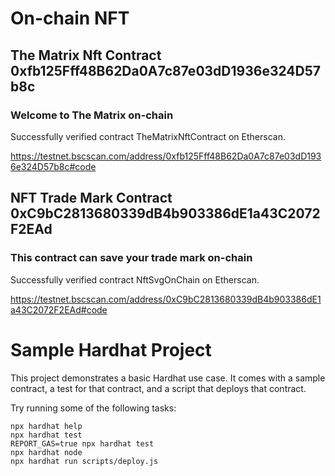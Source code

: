 # On-chain NFT

## The Matrix Nft Contract 0xfb125Fff48B62Da0A7c87e03dD1936e324D57b8c

### Welcome to The Matrix on-chain

Successfully verified contract TheMatrixNftContract on Etherscan.

https://testnet.bscscan.com/address/0xfb125Fff48B62Da0A7c87e03dD1936e324D57b8c#code

## NFT Trade Mark Contract 0xC9bC2813680339dB4b903386dE1a43C2072F2EAd

### This contract can save your trade mark on-chain

Successfully verified contract NftSvgOnChain on Etherscan.

https://testnet.bscscan.com/address/0xC9bC2813680339dB4b903386dE1a43C2072F2EAd#code

#

# Sample Hardhat Project

This project demonstrates a basic Hardhat use case. It comes with a sample contract, a test for that contract, and a script that deploys that contract.

Try running some of the following tasks:

```shell
npx hardhat help
npx hardhat test
REPORT_GAS=true npx hardhat test
npx hardhat node
npx hardhat run scripts/deploy.js
```